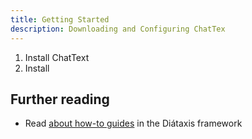```yaml
---
title: Getting Started
description: Downloading and Configuring ChatTex
---
```


1. Install ChatText
2. Install 

## Further reading

- Read [about how-to guides](https://diataxis.fr/how-to-guides/) in the Diátaxis framework
